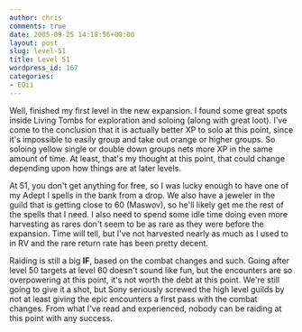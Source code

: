 ```yaml
---
author: chris
comments: true
date: 2005-09-25 14:18:56+00:00
layout: post
slug: level-51
title: Level 51
wordpress_id: 167
categories:
- EQii
---
```


Well, finished my first level in the new expansion. I found some great spots inside Living Tombs for exploration and soloing (along with great loot). I've come to the conclusion that it is actually better XP to solo at this point, since it's impossible to easily group and take out orange or higher groups. So soloing yellow single or double down groups nets more XP in the same amount of time. At least, that's my thought at this point, that could change depending upon how things are at later levels.

At 51, you don't get anything for free, so I was lucky enough to have one of my Adept I spells in the bank from a drop. We also have a jeweler in the guild that is getting close to 60 (Maswov), so he'll likely get me the rest of the spells that I need. I also need to spend some idle time doing even more harvesting as rares don't seem to be as rare as they were before the expansion. Time will tell, but I've not harvested nearly as much as I used to in RV and the rare return rate has been pretty decent.

Raiding is still a big **IF**, based on the combat changes and such. Going after level 50 targets at level 60 doesn't sound like fun, but the encounters are so overpowering at this point, it's not worth the debt at this point. We're still going to give it a shot, but Sony seriously screwed the high level guilds by not at least giving the epic encounters a first pass with the combat changes. From what I've read and experienced, nobody can be raiding at this point with any success.

